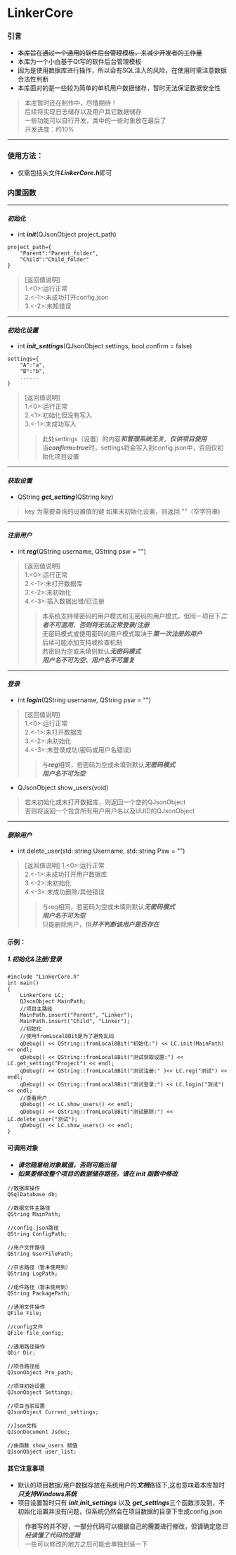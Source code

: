 # LinkerCore
### 引言

* ~~本库旨在通过一个通用的软件后台管理模板，来减少开发者的工作量~~
* 本库为一个小白基于Qt写的软件后台管理模板
* 因为是使用数据库进行操作，所以会有SQL注入的风险，在使用时需注意数据合法性判断
* 本库面对的是一些较为简单的单机用户数据储存，暂时无法保证数据安全性
> 本库暂时还在制作中，尽情期待！\
> 后续将实现日志储存以及用户其它数据储存\
> 一些功能可以自行开发，类中的一些对象放在最后了\
> 开发进度：约10%
***
### 使用方法：
 * 仅需包括头文件***LinkerCore.h***即可
  
### 内置函数
***
#### ***初始化***
* int ***init***(QJsonObject project_path)
```
project_path={
    "Parent":"Parent_folder",
    "Child":"Child_folder"
}
```
> [返回值说明]\
> 1.<0>:运行正常\
> 2.<-1>:未成功打开config.json\
> 3.<-2>:未知错误
***
#### ***初始化设置***
* int ***init_settings***(QJsonObject settings, bool confirm = false)
```
settings={
    "A":"a",
    "B":"b",
    ......
}
```

> [返回值说明]\
>1.<0>:运行正常\
>2.<1>:初始化但没有写入\
>3.<-1>:未成功写入
>> 此处settings（设置）的内容***和管理系统无关***，***仅供项目使用***\
>> 当***confirm=true***时，settings将会写入到config.json中，否则仅初始化项目设置

***
#### ***获取设置***
* QString ***get_setting***(QString key)
> key 为需要查询的设置值的键
> 如果未初始化设置，则返回 ""（空字符串)

***
#### ***注册用户***
* int ***reg***(QString username, QString psw = "")

>[返回值说明]\
>1.<0>:运行正常\
>2.<-1>:未打开数据库\
>3.<-2>:未初始化\
>4.<-3>:插入数据出错/已注册
>>本系统支持带密码的用户模式和无密码的用户模式，但同一项目下***二者不可混用***，***否则将无法正常登录/注册***\
>>无密码模式或使用密码的用户模式取决于***第一次注册的用户***\
>>后续可能添加支持或检查机制\
>>若密码为空或未填则默认***无密码模式***\
>>***用户名不可为空、用户名不可重复***

***
#### ***登录***
* int ***login***(QString username, QString psw = "")
>[返回值说明]\
>1.<0>:运行正常\
>2.<-1>:未打开数据库\
>3.<-2>:未初始化\
>4.<-3>:未登录成功(密码或用户名错误)
>>与***reg***相同，若密码为空或未填则默认***无密码模式***\
>>***用户名不可为空***

* QJsonObject show_users(void)

>若未初始化或未打开数据库，则返回一个空的QJsonObject\
>否则将返回一个包含所有用户用户名以及UUID的QJsonObject

***
#### ***删除用户***
* int delete_user(std::string Username, std::string Psw = "")

>[返回值说明]
>1.<0>:运行正常\
>2.<-1>:未成功打开用户数据库\
>3.<-2>:未初始化\
>4.<-3>:未成功删除/其他错误
>>与reg相同，若密码为空或未填则默认***无密码模式***\
>>***用户名不可为空***\
>>只能删除用户，但***并不判断该用户是否存在***



#### 示例：
##### 1.初始化&注册/登录
```
#include "LinkerCore.h"
int main()
{
    LinkerCore LC;
    QJsonObject MainPath;
    //项目主路经
    MainPath.insert("Parent", "Linker");
    MainPath.insert("Child", "Linker");
    //初始化
    //使用fromLocal8Bit是为了避免乱码
    qDebug() << QString::fromLocal8Bit("初始化:") << LC.init(MainPath) << endl;
	qDebug() << QString::fromLocal8Bit("测试获取设置:") << LC.get_setting("Project") << endl;
	qDebug() << QString::fromLocal8Bit("测试注册:" )<< LC.reg("测试") << endl;
	qDebug() << QString::fromLocal8Bit("测试登录:") << LC.login("测试") << endl;
    //查看用户
	qDebug() << LC.show_users() << endl;
	qDebug() << QString::fromLocal8Bit("测试删除:") << LC.delete_user("测试");
	qDebug() << LC.show_users() << endl;
}
```

#### **可调用对象**
* ***请勿随意给对象赋值，否则可能出错***
* ***如果要修改整个项目的数据储存路径，请在 init 函数中修改***
```
//数据库操作
QSqlDatabase db;

//数据文件主路径
QString MainPath;

//config.json路径
QString ConfigPath;

//用户文件路径
QString UserFilePath;

//日志路径（暂未使用到）
QString LogPath;

//组件路径（暂未使用到）
QString PackagePath;

//通用文件操作
QFile File;

//config文件
QFile file_config;

//通用路径操作
QDir Dir;

//项目路径组
QJsonObject Pro_path;

//项目初始设置
QJsonObject Settings;

//项目当前设置
QJsonObject Current_settings;

//Json文档
QJsonDocument Jsdoc;

//由函数 show_users 赋值
QJsonObject user_list;
```


#### 其它注意事项
* 默认的项目数据/用户数据存放在系统用户的***文档***路径下,这也意味着本库暂时***只支持Windows系统***
* 项目设置暂时只有 ***init***,***init_settings*** 以及 ***get_settings***三个函数涉及到，不初始化设置并没有问题，但系统仍然会在项目数据的目录下生成config.json

>**作者写的并不好，一部分代码可以根据自己的需要进行修改，但请确定您*****已经读懂了代码的逻辑***\
>一些可以修改的地方之后可能会单独封装一下
